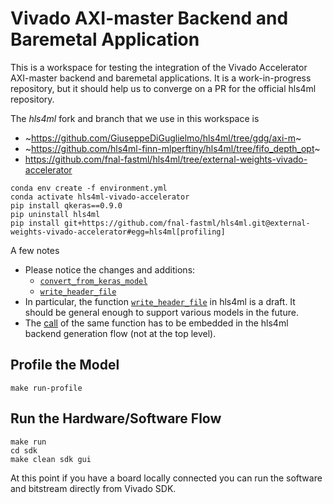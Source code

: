 # Vivado AXI-master Backend and Baremetal Application

This is a workspace for testing the integration of the Vivado Accelerator AXI-master backend and baremetal applications. It is a work-in-progress repository, but it should help us to converge on a PR for the official hls4ml repository.

The _hls4ml_ fork and branch that we use in this workspace is
- ~https://github.com/GiuseppeDiGuglielmo/hls4ml/tree/gdg/axi-m~
- ~https://github.com/hls4ml-finn-mlperftiny/hls4ml/tree/fifo_depth_opt~
- https://github.com/fnal-fastml/hls4ml/tree/external-weights-vivado-accelerator

```
conda env create -f environment.yml
conda activate hls4ml-vivado-accelerator
pip install qkeras==0.9.0
pip uninstall hls4ml
pip install git+https://github.com/fnal-fastml/hls4ml.git@external-weights-vivado-accelerator#egg=hls4ml[profiling]
```

A few notes
- Please notice the changes and additions:
  - [`convert_from_keras_model`](https://github.com/GiuseppeDiGuglielmo/test-hls4ml-backend/blob/main/test_backends.py#L138-L149)
  - [`write_header_file`](https://github.com/GiuseppeDiGuglielmo/test-hls4ml-backend/blob/main/test_backends.py#L168)
- In particular, the function [`write_header_file`](https://github.com/hls4ml-finn-mlperftiny/hls4ml/blob/fifo_depth_opt/hls4ml/writer/vivado_accelerator_writer.py#L350-L403) in hls4ml is a draft. It should be general enough to support various models in the future.
- The [call](https://github.com/GiuseppeDiGuglielmo/test-hls4ml-backend/blob/main/test_backends.py#L168) of the same function has to be embedded in the hls4ml backend generation flow (not at the top level).

## Profile the Model
```
make run-profile
```

## Run the Hardware/Software Flow
```
make run
cd sdk
make clean sdk gui
```
At this point if you have a board locally connected you can run the software and bitstream directly from Vivado SDK.
